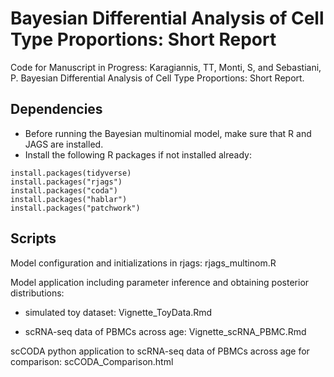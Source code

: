 # Bayesian Differential Analysis of Cell Type Proportions: Short Report

Code for Manuscript in Progress: Karagiannis, TT, Monti, S, and Sebastiani, P. Bayesian Differential Analysis of Cell Type Proportions: Short Report.

## Dependencies
* Before running the Bayesian multinomial model, make sure that R and JAGS are installed.
* Install the following R packages if not installed already:

```
install.packages(tidyverse)
install.packages("rjags")
install.packages("coda")
install.packages("hablar")
install.packages("patchwork")
```

## Scripts

Model configuration and initializations in rjags: rjags_multinom.R

Model application including parameter inference and obtaining posterior distributions:

- simulated toy dataset: Vignette_ToyData.Rmd

- scRNA-seq data of PBMCs across age: Vignette_scRNA_PBMC.Rmd

scCODA python application to scRNA-seq data of PBMCs across age for comparison: scCODA_Comparison.html 
 
